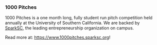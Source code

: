 ### 1000 Pitches

1000 Pitches is a one month long, fully student run pitch competition held annually
at the University of Southern California. We are backed by [SparkSC](https://www.sparksc.org), the leading entrepreneurship
organization on campus. <br>

Read more at: https://www.1000pitches.sparksc.org!